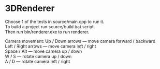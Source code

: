 # 3DRenderer

Choose 1 of the tests in source/main.cpp to run it.  
To build a project run source/build.bat script.  
Then run bin/renderer.exe to run renderer.    

Camera movement:
  Up / Down arrows &mdash; move camera forward / backward  
  Left / Right arrows &mdash; move camera left / right  
  Space / Alt &mdash; move camera up / down  
  W / S &mdash; rotate camera up / down  
  A / D &mdash; rotate camera left / right  
